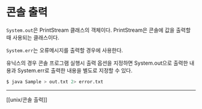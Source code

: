 # 콘솔 출력
`System.out`은 PrintStream 클래스의 객체이다.
PrintStream은 콘솔에 값을 출력할 때 사용되는 클래스이다.

`System.err`는 오류메시지를 출력할 경우에 사용한다.

유닉스의 경우 콘솔 프로그램 실행시 출력 옵션을 지정하면 System.out으로 출력한 내용과 System.err로 출력한 내용을 별도로 지정할 수 있다.

```bash
$ java Sample > out.txt 2> error.txt
```

---
[[unix/콘솔 출력]]